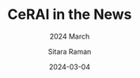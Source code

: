 ---
title: "CeRAI in the News"
subtitle: "2024 March" 
image: "https://www.iitm.ac.in/sites/default/files/styles/img_m4/public/happenings/press_release/pressrelease04_03_2024_09_45.jpg?itok=nKPKm7Wo"
tags: ["News", "Updates", "Open House", "IITM"]
author: "Sitara Raman"
date: 2024-03-04
summary: "Cerai in the News"
draft: false
---